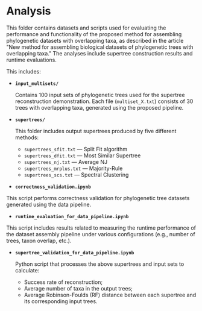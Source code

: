 # Analysis

This folder contains datasets and scripts used for evaluating the performance and functionality of the proposed method for assembling phylogenetic datasets with overlapping taxa, as described in the article "New method for assembling biological datasets of phylogenetic trees with overlapping taxa." The analyses include supertree construction results and runtime evaluations.

This includes:

- **`input_multisets/`**

  Contains 100 input sets of phylogenetic trees used for the supertree reconstruction demonstration. Each file (`multiset_X.txt`) consists of 30 trees with overlapping taxa, generated using the proposed pipeline.

- **`supertrees/`**

  This folder includes output supertrees produced by five different methods:
  - `supertrees_sfit.txt` — Split Fit algorithm
  - `supertrees_dfit.txt` — Most Similar Supertree
  - `supertrees_nj.txt` — Average NJ
  - `supertrees_mrplus.txt` — Majority-Rule
  - `supertrees_scs.txt` — Spectral Clustering

- **`correctness_validation.ipynb`**

This script performs correctness validation for phylogenetic tree datasets generated using the data pipeline.

- **`runtime_evaluation_for_data_pipeline.ipynb`**

This script includes results related to measuring the runtime performance of the dataset assembly pipeline under various configurations (e.g., number of trees, taxon overlap, etc.).

- **`supertree_validation_for_data_pipeline.ipynb`** 

  Python script that processes the above supertrees and input sets to calculate:
  - Success rate of reconstruction;
  - Average number of taxa in the output trees;
  - Average Robinson-Foulds (RF) distance between each supertree and its corresponding input trees.

